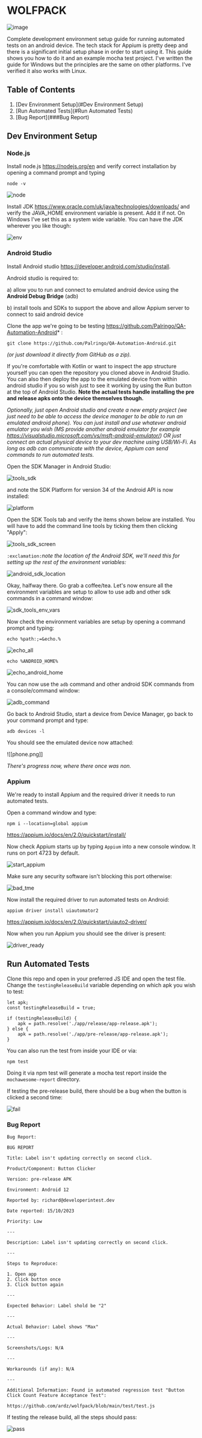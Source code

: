
# WOLFPACK

![image](https://github.com/ardz/wolfpack/assets/6310248/9b3e3414-a839-4ce8-8149-ace4ed7522b5)

Complete development environment setup guide for running automated tests on an android device. The tech stack for Appium is pretty deep and there is a significant initial setup phase in order to start using it. This guide shows you how to do it and an example mocha test project. I've written the guide for Windows but the principles are the same on other platforms. I've verified it also works with Linux.

## Table of Contents

1. [Dev Environment Setup](#Dev Environment Setup)
2. [Run Automated Tests](#Run Automated Tests)
3. [Bug Report](###Bug Report)

## Dev Environment Setup

### Node.js

Install node.js https://nodejs.org/en and verify correct installation by opening a command prompt and typing

```
node -v
```

![node](https://github.com/ardz/wolfpack/assets/6310248/eb781a24-718d-466c-af69-e376e0dc01f1)

Install JDK https://www.oracle.com/uk/java/technologies/downloads/ and verify the JAVA_HOME environment variable is present. Add it if not. On Windows I've set this as a system wide variable. You can have the JDK wherever you like though:

![env](https://github.com/ardz/wolfpack/assets/6310248/e773e4d9-9271-4f3f-a2d3-953f4d426993)

### Android Studio
Install Android studio https://developer.android.com/studio/install. 

Android studio is required to:
	
a) allow you to run and connect to emulated android device using the **Android Debug Bridge** (adb)

b) install tools and SDKs to support the above and allow Appium server to connect to said android device

Clone the app we're going to be testing https://github.com/Palringo/QA-Automation-Android* :

```
git clone https://github.com/Palringo/QA-Automation-Android.git
```

*(or just download it directly from GitHub as a zip).*

If you're comfortable with Kotlin or want to inspect the app structure yourself you can open the repository you cloned above in Android Studio. You can also then deploy the app to the emulated device from within android studio if you so wish just to see it working by using the Run button at the top of Android Studio. **Note the actual tests handle installing the pre and release apks onto the device themselves though.**

*Optionally, just open Android studio and create a new empty project (we just need to be able to access the device manager to be able to run an emulated android phone). You can just install and use whatever android emulator you wish (MS provide another android emulator for example https://visualstudio.microsoft.com/vs/msft-android-emulator/) OR just connect an actual physical device to your dev machine using USB/Wi-Fi. As long as adb can communicate with the device, Appium can send commands to run automated tests.*

Open the SDK Manager in Android Studio:

![tools_sdk](https://github.com/ardz/wolfpack/assets/6310248/454e3dcd-9e05-4ab0-8504-504d2422170c)

and note the SDK Platform for version 34 of the Android API is now installed: 

![platform](https://github.com/ardz/wolfpack/assets/6310248/1d45abe3-1667-4a24-82bc-ddcaa562d079)

Open the SDK Tools tab and verify the items shown below are installed. You will have to add the command line tools by ticking them then clicking "Apply":

![tools_sdk_screen](https://github.com/ardz/wolfpack/assets/6310248/2dfc9694-f02d-4f3a-a406-ead2fd4e97a7)

`:exclamation:`*note the location of the Android SDK, we'll need this for setting up the rest of the environment variables:*

![android_sdk_location](https://github.com/ardz/wolfpack/assets/6310248/f000b666-4de1-47e7-b95e-7b4217561e92)

Okay, halfway there. Go grab a coffee/tea. Let's now ensure all the environment variables are setup to allow to use adb and other sdk commands in a command window:

![sdk_tools_env_vars](https://github.com/ardz/wolfpack/assets/6310248/a4fc2215-4fcc-4ace-8618-0aa8b90a884f)

Now check the environment variables are setup by opening a command prompt and typing:

```
echo %path:;=&echo.%
```

![echo_all](https://github.com/ardz/wolfpack/assets/6310248/7a389b5c-a5df-4078-a6b7-c142b52aab65)

```
echo %ANDROID_HOME%
```

![echo_android_home](https://github.com/ardz/wolfpack/assets/6310248/86b5003f-b75b-4638-b89c-e2707426fdf0)

You can now use the `adb` command and other android SDK commands from a console/command window:

![adb_command](https://github.com/ardz/wolfpack/assets/6310248/a2612a91-8a5d-427e-a7ea-ecade2f477f2)

Go back to Android Studio, start a device from Device Manager, go back to your command prompt and type:

```
adb devices -l
```

You should see the emulated device now attached:

![[phone.png]]

*There's progress now, where there once was non.*

### Appium

We're ready to install Appium and the required driver it needs to run automated tests.

Open a command window and type:

````
npm i --location=global appium
````

https://appium.io/docs/en/2.0/quickstart/install/

Now check Appium starts up by typing `Appium` into a new console window. It runs on port 4723 by default.

![start_appium](https://github.com/ardz/wolfpack/assets/6310248/3bac6c89-065f-4118-a30d-e5fd13f5985b)

Make sure any security software isn't blocking this port otherwise:

![bad_tme](https://github.com/ardz/wolfpack/assets/6310248/2a93a232-b155-4102-bb21-6970ee776cf6)

Now install the required driver to run automated tests on Android:

```
appium driver install uiautomator2
```

https://appium.io/docs/en/2.0/quickstart/uiauto2-driver/

Now when you run Appium you should see the driver is present:

![driver_ready](https://github.com/ardz/wolfpack/assets/6310248/ea2ad673-bbd9-4926-87eb-6ec72ac179b5)

## Run Automated Tests

Clone this repo and open in your preferred JS IDE and open the test file. Change the `testingReleaseBuild` variable depending on which apk you wish to test:

```
let apk;  
const testingReleaseBuild = true;  
  
if (testingReleaseBuild) {  
    apk = path.resolve('./app/release/app-release.apk');  
} else {  
    apk = path.resolve('./app/pre-release/app-release.apk');  
}
```

You can also run the test from inside your IDE or via:

```
npm test
```

Doing it via npm test will generate a mocha test report inside the `mochawesome-report` directory.

If testing the pre-release build, there should be a bug when the button is clicked a second time:

![fail](https://github.com/ardz/wolfpack/assets/6310248/6eeeb910-1b78-4b96-bd0e-7b0808e8357a)

### Bug Report

```
Bug Report:

BUG REPORT

Title: Label isn't updating correctly on second click.

Product/Component: Button Clicker

Version: pre-release APK

Environment: Android 12

Reported by: richard@developerintest.dev

Date reported: 15/10/2023

Priority: Low

---

Description: Label isn't updating correctly on second click.

---

Steps to Reproduce:

1. Open app
2. Click button once
3. Click button again

---

Expected Behavior: Label shold be "2"

---

Actual Behavior: Label shows "Max"

---

Screenshots/Logs: N/A

---

Workarounds (if any): N/A

---

Additional Information: Found in automated regression test "Button Click Count Feature Acceptance Test":

https://github.com/ardz/wolfpack/blob/main/test/test.js

```

If testing the release build, all the steps should pass:

![pass](https://github.com/ardz/wolfpack/assets/6310248/139ef092-9988-4a8e-8ba2-02af2919fa85)
